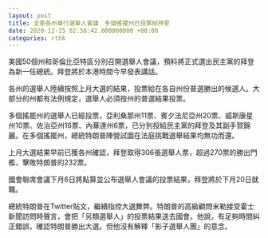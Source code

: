 ```yaml
---
layout: post
title: 全美各州舉行選舉人會議　多個搖擺州已投票給拜登
date: 2020-12-15 02:58:42.000000000 +08:00
categories: rthk
---
```


美國50個州和哥倫比亞特區分別召開選舉人會議，預料將正式選出民主黨的拜登為新一任總統。拜登將於本港時間今早發表講話。

各州的選舉人陸續按照上月大選的結果，投票給在各自州份普選勝出的候選人。大部分的州都有法例規定，選舉人必須按州的普選結果投票。

多個搖罷州的選舉人已經投票，亞利桑那州11票、賓夕法尼亞州20票、威斯康星州10票、佐治亞州16票、內華達州6票，已分別投給民主黨的拜登及其副手賀錦麗。在多個搖擺州，總統特朗普陣營試圖在法庭挑戰選舉結果均無功而還。

上月大選結果早前已獲各州確認，拜登取得306張選舉人票，超過270票的勝出門檻，擊敗特朗普的232票。

國會聯席會議下月6日將點算並公布選舉人會議的投票結果，拜登將於下月20日就職。

總統特朗普在Twitter貼文，繼續指控大選舞弊。特朗普的高級顧問米勒接受霍士新聞訪問時聲言，會把「另類選舉人」的投票結果送去國會。他說，有足夠時間糾正錯誤，確認特朗普勝出大選。但他沒有解釋「影子選舉人團」的意念。
